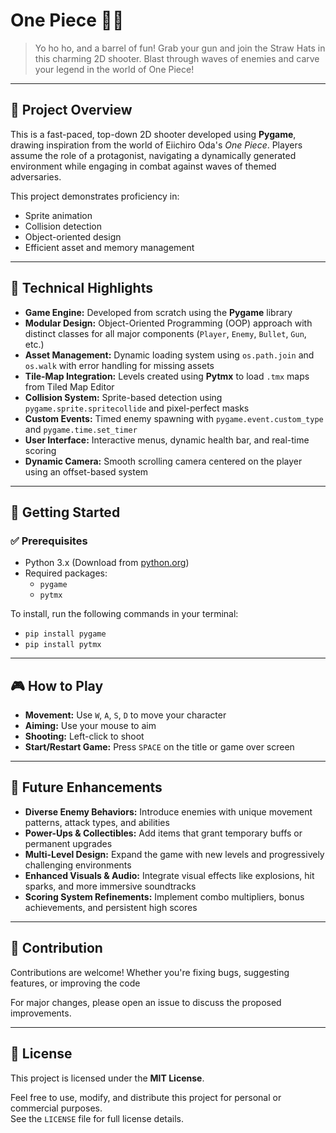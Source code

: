 # One Piece 🏴‍☠

> Yo ho ho, and a barrel of fun! Grab your gun and join the Straw Hats in this charming 2D shooter. Blast through waves of enemies and carve your legend in the world of One Piece!

---

## 🌟 Project Overview

This is a fast-paced, top-down 2D shooter developed using **Pygame**, drawing inspiration from the  world of Eiichiro Oda's *One Piece*. Players assume the role of a protagonist, navigating a dynamically generated environment while engaging in combat against waves of themed adversaries.

This project demonstrates proficiency in:

- Sprite animation  
- Collision detection  
- Object-oriented design  
- Efficient asset and memory management  

---

## 🚀 Technical Highlights

- **Game Engine:** Developed from scratch using the **Pygame** library  
- **Modular Design:** Object-Oriented Programming (OOP) approach with distinct classes for all major components (`Player`, `Enemy`, `Bullet`, `Gun`, etc.)  
- **Asset Management:** Dynamic loading system using `os.path.join` and `os.walk` with error handling for missing assets  
- **Tile-Map Integration:** Levels created using **Pytmx** to load `.tmx` maps from Tiled Map Editor  
- **Collision System:** Sprite-based detection using `pygame.sprite.spritecollide` and pixel-perfect masks  
- **Custom Events:** Timed enemy spawning with `pygame.event.custom_type` and `pygame.time.set_timer`  
- **User Interface:** Interactive menus, dynamic health bar, and real-time scoring  
- **Dynamic Camera:** Smooth scrolling camera centered on the player using an offset-based system  

---

## 🏁 Getting Started

### ✅ Prerequisites

- Python 3.x (Download from [python.org](https://www.python.org))
- Required packages:
  - `pygame`
  - `pytmx`

To install, run the following commands in your terminal:

- `pip install pygame`  
- `pip install pytmx`  

---

## 🎮 How to Play

- **Movement:** Use `W`, `A`, `S`, `D` to move your character  
- **Aiming:** Use your mouse to aim  
- **Shooting:** Left-click to shoot  
- **Start/Restart Game:** Press `SPACE` on the title or game over screen  

---

## 🌱 Future Enhancements

- **Diverse Enemy Behaviors:** Introduce enemies with unique movement patterns, attack types, and abilities  
- **Power-Ups & Collectibles:** Add items that grant temporary buffs or permanent upgrades  
- **Multi-Level Design:** Expand the game with new levels and progressively challenging environments  
- **Enhanced Visuals & Audio:** Integrate visual effects like explosions, hit sparks, and more immersive soundtracks  
- **Scoring System Refinements:** Implement combo multipliers, bonus achievements, and persistent high scores  

---

## 🤝 Contribution

Contributions are welcome! Whether you're fixing bugs, suggesting features, or improving the code



For major changes, please open an issue to discuss the proposed improvements.

---

## 📄 License

This project is licensed under the **MIT License**.

Feel free to use, modify, and distribute this project for personal or commercial purposes.  
See the `LICENSE` file for full license details.




